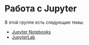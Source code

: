 # Работа с Jupyter

В этой группе есть следующие темы:

* [Jupyter Notebooks](jupyter-notebooks.md)
* [JupyterLab](jupyterlab.md)


